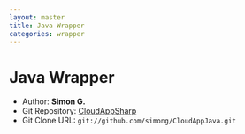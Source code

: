 ```yaml
---
layout: master
title: Java Wrapper
categories: wrapper
---
```


# Java Wrapper

- Author: **Simon G.**
- Git Repository: [CloudAppSharp](https://github.com/simong/CloudAppJava)
- Git Clone URL: `git://github.com/simong/CloudAppJava.git`
